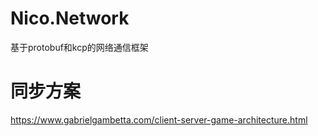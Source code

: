 # Nico.Network

基于protobuf和kcp的网络通信框架



# 同步方案

https://www.gabrielgambetta.com/client-server-game-architecture.html